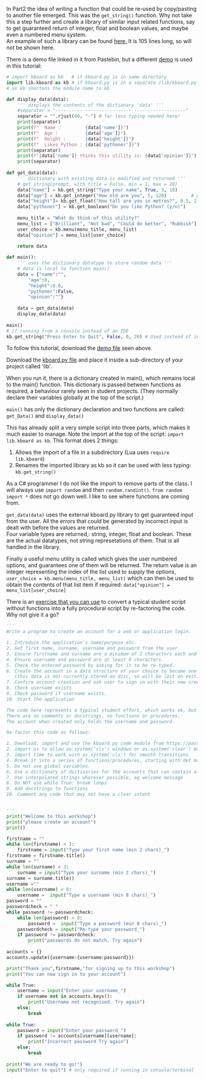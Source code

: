 In Part2 the idea of writing a function that could be re-used by copy/pasting to another file emerged.
This was the `get_string()` function.
Why not take this a step further and create a library of similar input related functions, say to get guaranteed return of integer,
float and boolean values, and maybe even a numbered menu system.<br>
An example of such a library can be found [here.](/Python/lib/kboard.py) It is 105 lines long, so will not be shown here.

There is a demo file linked in it from Pastebin, but a different [demo](/Python/05-kboard_demo.py) is used in this tutorial:

```python
# import kboard as kb   # if kboard.py is in same directory
import lib.kboard as kb # if kboard.py is in a separate /lib/kboard.py sub-directory
# as kb shortens the module name to kb

def display_data(data):
	''' displays the contents of the dictionary 'data' '''
	#separator = "------------------------------------------------"
	separator = "".rjust(40, "-") # far less typing needed here!
	print(separator)
	print(f"  Name :         {data['name']}")
	print(f"  Age :          {data['age']}")
	print(f"  Height :       {data['height']}")
	print(f"  Likes Python : {data['pythoner']}")
	print(separator)
	print(f"{data['name']} thinks this utility is: {data['opinion']}")
	print(separator)
	
def get_data(data):
	''' dictionary with existing data is modified and returned '''
	# get_string(prompt, with_title = False, min = 1, max = 20)             # parameter list of kboard.get_string()
	data["name"] = kb.get_string("Type your name", True, 3, 10) 	        # returns user input in Title Case
	data["age"] = kb.get_integer("How old are you", 5, 120) 		# gets an integer between 5 and 120 from the user
	data["height"]= kb.get_float("How tall are you in metres?", 0.5, 2.5)   # gets a float between 0.5 and 2.5 from the user
	data["pythoner"] = kb.get_boolean("Do you like Python? (y/n)") 	        # returns True or False from the user
	
	menu_title = "What do think of this utility?"
	menu_list = ["Brilliant", "Not bad", "Could do better", "Rubbish"]
	user_choice = kb.menu(menu_title, menu_list)	
	data["opinion"] = menu_list[user_choice]
	
	return data	

def main():
	''' uses the dictionary datatype to store random data '''
	# data is local to function main()
	data = {"name":"",
		"age":0,
		"height":0.0,
		"pythoner":False,
		"opinion":""}
	
	data = get_data(data)
	display_data(data)
	
main()
# if running from a console instead of an IDE
kb.get_string("Press Enter to Quit", False, 0, 20) # Used instead of input("Press Enter to Quit")
```
To follow this tutorial, download the [demo file](/Python/05-kboard_demo.py) seen above.

Download the [kboard.py file](/Python/lib/kboard.py) and place it inside a sub-directory of your project called 'lib'.

When you run it, there is a dictionary created in main(), which remains local to the main() function.
This dictionary is passed between functions as required, a behaviour rarely seen in student projects.
(They normally declare their variables globally at the top of the script.)

`main()` has only the dictionary declaration and two functions are called: `get_Data()` and `display_data()`

This has already split a very simple script into three parts, which makes it much easier to manage.
Note the import at the top of the script: `import lib.kboard as kb`. This format does 2 things:
1. Allows the import of a file in a subdirectory (Lua uses `require lib.kboard`)
2. Renames the imported library as kb so it can be used with less typing: `kb.get_string()`

As a C# programmer I do not like the import to remove parts of the class. I will always use `import random` and then `random.randint()`.
`from random import *` does not go down well. I like to see where functions are coming from.

`get_data(data)` uses the external kboard.py library to get guaranteed input from the user. All the errors that could be generated by incorrect input is dealt with before the values are returned.<br>
Four variable types are returned,: string, integer, float and boolean. These are the actual datatypes, not string represetations of them. That is all handled in the library.

Finally a useful menu utility is called which gives the user numbered options, and guarantees one of them will be returned. The return value is an integer representing the index of the list used to supply the options, `user_choice = kb.menu(menu_title, menu_list)` which can then be used to obtain the contents of that list item if required: `data["opinion"] = menu_list[user_choice]`

There is an [exercise that you can use](/Python/06-Exercise.py) to convert a typical student script without functions into a fully procedural script by re-factoring the code.<br>
Why not give it a go?
```python
'''
Write a program to create an account for a web or application login.

1. Introduce the application's name/purpose etc.
2. Get first name, surname, username and password from the user
3. Ensure firstname and surname are a minimum of 2 characters each and in Title Case
4. Ensure username and password are at least 8 characters.
5. Check the entered password by asking for it to be re-typed.
6. Create the account in a data structure of your choice to become one of a collection of accounts
   (this data is not currently stored on disc, so will be lost on exit)
7. Confirm account creation and ask user to sign in with their new credentials
8. Check username exists
9. Check password if username exists.
10. Start the application

The code here represents a typical student effort, which works ok, but is a little rough.
There are no comments or docstrings, no functions or procedures.
The account when created only holds the username and password.

Re-factor this code as follows:

1. Download, import and use the kboard.py code module from https://pastebin.com/UceAJsaV or [here](/Python/lib/kboard.py)
2. import os to allow os.system('cls') windows or os.system('clear') mac/unix
3. import time to work with os.system('cls') for smooth transitions
4. Break it into a series of functions/procedures, starting with def main()
5. Do not use global variables.
6. Use a dictionary of dictioaries for the accounts that can contain all input data
7. Use interpolated strings wherever possible, eg welcome message
8. Do NOT use while True: break loops
9. Add docstrings to functions
10. Comment any code that may not have a clear intent


'''
print("Welcome to this workshop")
print("please create an account")
print()

firstname = ""
while len(firstname) < 3:
	firstname = input("Type your first name (min 2 chars)_")
firstname = firstname.title()	
surname = ""
while len(surname) < 3:
	surname = input("Type your surname (min 2 chars)_")
surname = surname.title()
username =""
while len(username) < 8:
	username =  input("Type a username (min 8 chars)_")
password = ""
passwordcheck = " "
while password != passwordcheck:
	while len(password) < 8:
		password =  input("Type a password (min 8 chars)_")	
	passwordcheck = input("Re-type your password_")
	if password != passwordcheck:
		print("passwords do not match. Try again")
	
accounts = {}
accounts.update({username:{username:password}}) 

print("Thank you",firstname,"for signing up to this workshop")
print("You can now sign in to your account")

while True:
	username = input("Enter your username_")
	if username not in accounts.keys():
		print("Username not recognised. Try again")
	else:
		break
	
while True:
	password = input("Enter your password_")
	if password != accounts[username][username]:
		print("Incorrect password Try again")
	else:
		break
		
print("We are ready to go!")
input("Enter to quit") # only required if running in console/terminal
```
